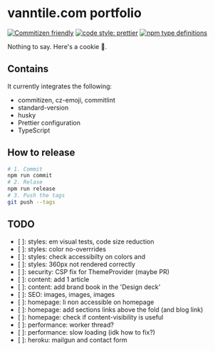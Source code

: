 # vanntile.com portfolio


[![Commitizen friendly](https://img.shields.io/badge/commitizen-friendly-brightgreen.svg)](http://commitizen.github.io/cz-cli/)
[![code style: prettier](https://img.shields.io/badge/code_style-prettier-ff69b4.svg)](https://github.com/prettier/prettier)
[![npm type definitions](https://img.shields.io/npm/types/typescript)](https://github.com/Microsoft/TypeScript)

Nothing to say. Here's a cookie 🍪.

## Contains

It currently integrates the following:

- commitizen, cz-emoji, commitlint
- standard-version
- husky
- Prettier configuration
- TypeScript

## How to release

```sh
# 1. Commit
npm run commit
# 2. Relase
npm run release
# 3. Push the tags
git push --tags
```

## TODO

- [ ]: styles: em visual tests, code size reduction
- [ ]: styles: color no-overrrides
- [ ]: styles: check accessibilty on colors and
- [ ]: styles: 360px not rendered correctly
- [ ]: security: CSP fix for ThemeProvider (maybe PR)
- [ ]: content: add 1 article
- [ ]: content: add brand book in the 'Design deck'
- [ ]: SEO: images, images, images
- [ ]: homepage: li non accessible on homepage
- [ ]: homepage: add sections links above the fold (and blog link)
- [ ]: homepage: check if content-visibility is useful
- [ ]: performance: worker thread?
- [ ]: performance: slow loading (idk how to fix?)
- [ ]: heroku: mailgun and contact form
